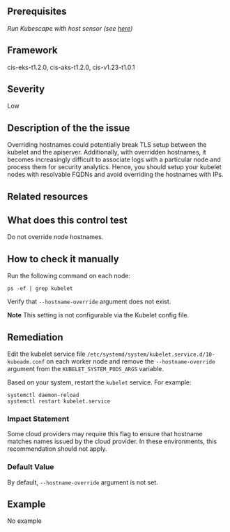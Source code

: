 ## Prerequisites
 *Run Kubescape with host sensor (see [here](https://hub.armo.cloud/docs/host-sensor))*
 
## Framework
cis-eks-t1.2.0, cis-aks-t1.2.0, cis-v1.23-t1.0.1
 
## Severity
Low

## Description of the the issue
Overriding hostnames could potentially break TLS setup between the kubelet and the apiserver. Additionally, with overridden hostnames, it becomes increasingly difficult to associate logs with a particular node and process them for security analytics. Hence, you should setup your kubelet nodes with resolvable FQDNs and avoid overriding the hostnames with IPs.
 
## Related resources

 
## What does this control test
Do not override node hostnames.
 
## How to check it manually
Run the following command on each node:

 
```
ps -ef | grep kubelet

```
 Verify that `--hostname-override` argument does not exist.

 **Note** This setting is not configurable via the Kubelet config file.
## Remediation
Edit the kubelet service file `/etc/systemd/system/kubelet.service.d/10-kubeadm.conf` on each worker node and remove the `--hostname-override` argument from the `KUBELET_SYSTEM_PODS_ARGS` variable.

 Based on your system, restart the `kubelet` service. For example:

 
```
systemctl daemon-reload
systemctl restart kubelet.service

```
 
### Impact Statement
Some cloud providers may require this flag to ensure that hostname matches names issued by the cloud provider. In these environments, this recommendation should not apply.
### Default Value
By default, `--hostname-override` argument is not set.
## Example
No example
